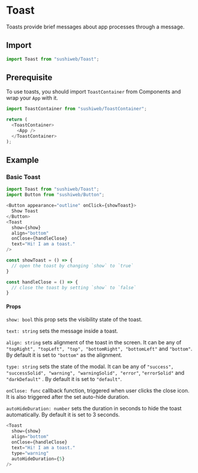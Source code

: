 # Toast

Toasts provide brief messages about app processes through a message.

## Import

```js
import Toast from "sushiweb/Toast";
```

<!-- STORY -->

## Prerequisite

To use toasts, you should import `ToastContainer` from Components and wrap your `App` with it.

```js
import ToastContainer from "sushiweb/ToastContainer";

return (
  <ToastContainer>
    <App />
  </ToastContainer>
);
```

## Example

### Basic Toast

```js
import Toast from "sushiweb/Toast";
import Button from "sushiweb/Button";

<Button appearance="outline" onClick={showToast}>
  Show Toast
</Button>
<Toast
  show={show}
  align="bottom"
  onClose={handleClose}
  text="Hi! I am a toast."
/>

const showToast = () => {
  // open the toast by changing `show` to `true`
}

const handleClose = () => {
  // close the toast by setting `show` to `false`
}
```

#### Props

`show: bool` this prop sets the visibility state of the toast.

`text: string` sets the message inside a toast.

`align: string` sets alignment of the toast in the screen. It can be any of `"topRight", "topLeft", "top", "bottomRight", "bottomLeft"` and `"bottom"`. By default it is set to `"bottom"` as the alignment.

`type: string` sets the state of the modal. It can be any of `"success", "successSolid", "warning", "warningSolid", "error"`, `"errorSolid"` and `"darkDefault"` . By default it is set to `"default"`.

`onClose: func` callback function, triggered when user clicks the close icon. It is also triggered after the set auto-hide duration.

`autoHideDuration: number` sets the duration in seconds to hide the toast automatically. By default it is set to 3 seconds.

```js
<Toast
  show={show}
  align="bottom"
  onClose={handleClose}
  text="Hi! I am a toast."
  type="warning"
  autoHideDuration={5}
/>
```
